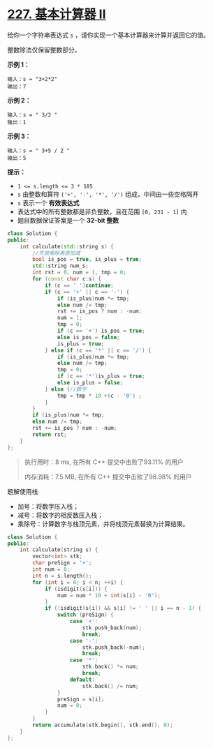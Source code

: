# [227. 基本计算器 II](https://leetcode-cn.com/problems/basic-calculator-ii/)

给你一个字符串表达式 `s` ，请你实现一个基本计算器来计算并返回它的值。

整数除法仅保留整数部分。

 

**示例 1：**

```
输入：s = "3+2*2"
输出：7
```

**示例 2：**

```
输入：s = " 3/2 "
输出：1
```

**示例 3：**

```
输入：s = " 3+5 / 2 "
输出：5
```

 

**提示：**

- `1 <= s.length <= 3 * 105`
- `s` 由整数和算符 `('+', '-', '*', '/')` 组成，中间由一些空格隔开
- `s` 表示一个 **有效表达式**
- 表达式中的所有整数都是非负整数，且在范围 `[0, 231 - 1]` 内
- 题目数据保证答案是一个 **32-bit 整数**

```c++
class Solution {
public:
    int calculate(std::string s) {
        //先做乘除再做加减
        bool is_pos = true, is_plus = true;
        std::string num_s;
        int rst = 0, num = 1, tmp = 0;
        for (const char c:s) {
            if (c == ' ')continue;
            if (c == '+' || c == '-') {
                if (is_plus)num *= tmp;
                else num /= tmp;
                rst += is_pos ? num : -num;
                num = 1;
                tmp = 0;
                if (c == '+') is_pos = true;
                else is_pos = false;
                is_plus = true;
            } else if (c == '*' || c == '/') {
                if (is_plus)num *= tmp;
                else num /= tmp;
                tmp = 0;
                if (c == '*')is_plus = true;
                else is_plus = false;
            } else {//数字
                tmp = tmp * 10 +(c - '0') ;
            }
        }
        if (is_plus)num *= tmp;
        else num /= tmp;
        rst += is_pos ? num : -num;
        return rst;
    }
};
```

> 执行用时：8 ms, 在所有 C++ 提交中击败了93.11% 的用户
>
> 内存消耗：7.5 MB, 在所有 C++ 提交中击败了98.98% 的用户

题解使用栈

- 加号：将数字压入栈；
- 减号：将数字的相反数压入栈；
- 乘除号：计算数字与栈顶元素，并将栈顶元素替换为计算结果。

```c++
class Solution {
public:
    int calculate(string s) {
        vector<int> stk;
        char preSign = '+';
        int num = 0;
        int n = s.length();
        for (int i = 0; i < n; ++i) {
            if (isdigit(s[i])) {
                num = num * 10 + int(s[i] - '0');
            }
            if (!isdigit(s[i]) && s[i] != ' ' || i == n - 1) {
                switch (preSign) {
                    case '+':
                        stk.push_back(num);
                        break;
                    case '-':
                        stk.push_back(-num);
                        break;
                    case '*':
                        stk.back() *= num;
                        break;
                    default:
                        stk.back() /= num;
                }
                preSign = s[i];
                num = 0;
            }
        }
        return accumulate(stk.begin(), stk.end(), 0);
    }
};
```






